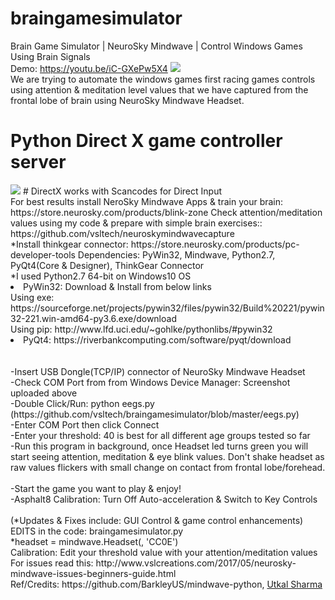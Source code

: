 # braingamesimulator
Brain Game Simulator | NeuroSky Mindwave | Control Windows Games Using Brain Signals<br>
Demo: https://youtu.be/iC-GXePw5X4
<img src='https://github.com/vsltech/braingamesimulator/blob/master/eegamesimulator.jpg'><br>
We are trying to automate the windows games first racing games controls using attention & meditation level values that we have captured from the frontal lobe of brain using NeuroSky Mindwave Headset.<br>
# Python Direct X game controller server
<img src='https://github.com/vsltech/braingamesimulator/blob/master/cover2.png'>
# DirectX works with Scancodes for Direct Input
<br>
For best results install NeroSky Mindwave Apps & train your brain: https://store.neurosky.com/products/blink-zone
Check attention/meditation values using my code & prepare with simple brain exercises:: https://github.com/vsltech/neuroskymindwavecapture
<br>
*Install thinkgear connector: https://store.neurosky.com/products/pc-developer-tools 
Dependencies: PyWin32, Mindwave, Python2.7, PyQt4(Core & Designer), ThinkGear Connector<br>
*I used Python2.7 64-bit on Windows10 OS
<li>PyWin32: Download & Install from below links<br>
Using exe: https://sourceforge.net/projects/pywin32/files/pywin32/Build%20221/pywin32-221.win-amd64-py3.6.exe/download<br>
Using pip: http://www.lfd.uci.edu/~gohlke/pythonlibs/#pywin32
</li>
<li>
  PyQt4: https://riverbankcomputing.com/software/pyqt/download
</li>
<br><br>
-Insert USB Dongle(TCP/IP) connector of NeuroSky Mindwave Headset<br>
-Check COM Port from from Windows Device Manager: Screenshot uploaded above<br>
-Double Click/Run: python eegs.py (https://github.com/vsltech/braingamesimulator/blob/master/eegs.py)<br>
-Enter COM Port then click Connect<br>
-Enter your threshold: 40 is best for all different age groups tested so far<br>
-Run this program in background, once Headset led turns green you will start seeing attention, meditation & eye blink values. Don't shake headset as raw values flickers with small change on contact from frontal lobe/forehead.<br><br>
-Start the game you want to play & enjoy!<br>
-Asphalt8 Calibration: Turn Off Auto-acceleration & Switch to Key Controls<br>
<br>
(*Updates & Fixes include: GUI Control & game control enhancements)
EDITS in the code: braingamesimulator.py<br>
*headset = mindwave.Headset(<ENTER_YOUR_COM_PORT_IN_DEVICE_MANAGER>, 'CC0E')<br>
Calibration: Edit your threshold value with your attention/meditation values
<br>
For issues read this: http://www.vslcreations.com/2017/05/neurosky-mindwave-issues-beginners-guide.html<br>
Ref/Credits: https://github.com/BarkleyUS/mindwave-python, <a href="https://www.linkedin.com/in/utkal-sharma-b70b7265/" target="_blank">Utkal Sharma</a>
